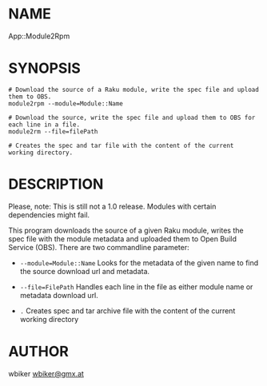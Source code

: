 NAME
====

App::Module2Rpm

SYNOPSIS
========

    # Download the source of a Raku module, write the spec file and upload them to OBS.
    module2rpm --module=Module::Name

    # Download the source, write the spec file and upload them to OBS for each line in a file.
    module2rm --file=filePath

    # Creates the spec and tar file with the content of the current working directory.

DESCRIPTION
===========

Please, note: This is still not a 1.0 release. Modules with certain dependencies might fail.

This program downloads the source of a given Raku module, writes the spec file with the module
metadata and uploaded them to Open Build Service (OBS).
There are two commandline parameter:

  * `--module=Module::Name` Looks for the metadata of the given name to find the
   source download url and metadata.

  * `--file=FilePath` Handles each line in the file as either module name or metadata
  download url.

  * `.` Creates spec and tar archive file with the content of the current working directory

AUTHOR
======

wbiker <wbiker@gmx.at>
